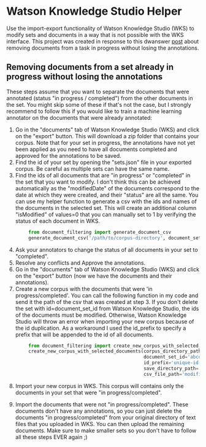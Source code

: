 # Watson Knowledge Studio Helper
Use the import-export functionality of Watson Knowledge Studio (WKS) to modify sets and documents in a way that is not possible with the WKS interface. This project was created in response to this dwanswer [post][1] about removing documents from a task in progress without losing the annotations. 

## Removing documents from a set already in progress without losing the annotations
These steps assume that you want to separate the documents that were annotated (status "in progress / completed") from the other documents in the set. You might skip some of these if that's not the case, but I strongly recommend to follow this if you would like to train a machine learning annotator on the documents that were already annotated:

 1. Go in the "documents" tab of Watson Knowledge Studio (WKS) and click on the "export" button. This will download a zip folder that contains your corpus. Note that for your set in progress, the annotations have not yet been applied as you need to have all documents completed and approved for the annotations to be saved. 
 2. Find the id of your set by opening the "sets.json" file in your exported corpus. Be careful as multiple sets can have the same name.
 3. Find the ids of all documents that are "in progress" or "completed" in the set that you want to modify. I don't think this can be achieved automatically as the "modifiedDate" of the documents correspond to the date at which they were created, and their "status" are all the same. You can use my helper function to generate a csv with the ids and names of the documents in the selected set. This will create an additional column "isModified" of values=0 that you can manually set to 1 by verifying the status of each document in WKS. 

```python
        from document_filtering import generate_document_csv
        generate_document_csv('/path/to/corpus-directory', document_set_id='abcdefg7-4215-8528-a5d5273c4b')
```
 4. Ask your annotators to change the status of all documents in your set to "completed".
 5. Resolve any conflicts and Approve the annotations.
 6. Go in the "documents" tab of Watson Knowledge Studio (WKS) and click on the "export" button (now we have the documents and their annotations).
 7.  Create a new corpus with the documents that were 'in progress/completed'. You can call the following function in my code and send it the path of the csv that was created at step 3.  If you don't delete the set with id=document_set_id from Watson Knowledge Studio, the ids of the documents must be modified. Otherwise, Watson Knowledge Studio will throw an error when importing your new corpus because of the id duplication. As a workaround I used the id_prefix to specify a prefix that will be appended to the id of all documents.
```python
        from document_filtering import create_new_corpus_with_selected_documents
        create_new_corpus_with_selected_documents(corpus_directory_path='/path/to/corpus-directory',
                                                  document_set_id='abcdefg7-4215-8528-a5d5273c4b',
                                                  id_prefix='unique-id-prefix',
                                                  save_directory_path='/path/to/new/corpus-directory',
                                                  csv_file_path='modified-documents.csv')
 ```
 8. Import your new corpus in WKS. This corpus will contains only the documents in your set that were "in progress/completed".

 9. Import the documents that were not "in progress/completed". These documents don't have any annotations, so you can just delete the documents "in progress/completed" from your original directory of text files that you uploaded in WKS. You can then upload the remaining documents. Make sure to make smaller sets so you don't have to follow all these steps EVER again ;)  


  [1]: https://developer.ibm.com/answers/questions/296585/watson-knowledge-studio-deleting-documents-from-a.html



